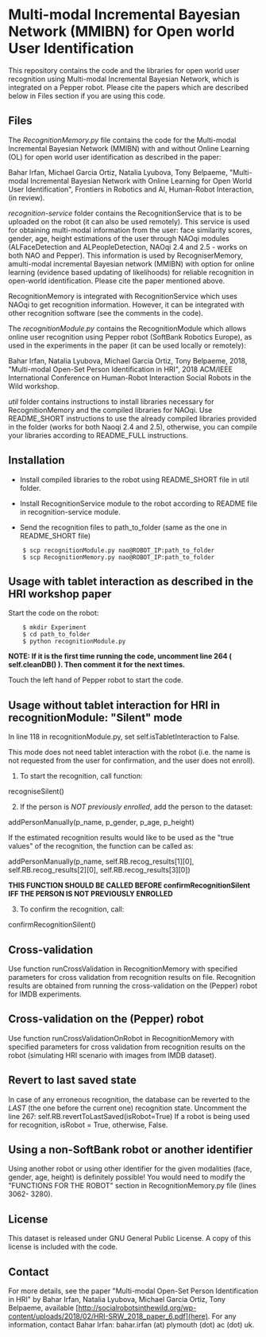 # Multi-modal Incremental Bayesian Network (MMIBN) for Open world User Identification

This repository contains the code and the libraries for open world user recognition using Multi-modal Incremental Bayesian Network, which is integrated on a Pepper robot. Please cite the papers which are described below in Files section if you are using this code.

## Files

The *RecognitionMemory.py* file contains the code for the Multi-modal Incremental Bayesian Network (MMIBN) with and without Online Learning (OL) for open world user identification as described in the paper:

Bahar Irfan, Michael Garcia Ortiz, Natalia Lyubova, Tony Belpaeme, "Multi-modal Incremental Bayesian Network with Online Learning for Open World User Identification", Frontiers in Robotics and AI, Human-Robot Interaction, (in review).

*recognition-service* folder contains the RecognitionService that is to be uploaded on the robot (it can also be used remotely). This service is used for obtaining multi-modal information from the user: face similarity scores, gender, age, height estimations of the user through NAOqi modules (ALFaceDetection and ALPeopleDetection, NAOqi 2.4 and 2.5 - works on both NAO and Pepper). This information is used by RecogniserMemory, amulti-modal incremental Bayesian network (MMIBN) with option for online learning (evidence based updating of likelihoods) for reliable recognition in open-world identification. Please cite the paper mentioned above. 

RecognitionMemory is integrated with RecognitionService which uses NAOqi to get recognition information. However, it can be integrated with other recognition software (see the comments in the code).

The *recognitionModule.py* contains the RecognitionModule which allows online user recognition using Pepper robot (SoftBank Robotics Europe), as used in the experiments in the paper (it can be used locally or remotely):

Bahar Irfan, Natalia Lyubova, Michael Garcia Ortiz, Tony Belpaeme, 2018, "Multi-modal Open-Set Person Identification in HRI", 2018 ACM/IEEE International Conference on Human-Robot Interaction Social Robots in the Wild workshop.

*util* folder contains instructions to install libraries necessary for RecognitionMemory and the compiled libraries for NAOqi. Use README\_SHORT instructions to use the already compiled libraries provided in the folder (works for both Naoqi 2.4 and 2.5), otherwise, you can compile your libraries according to README\_FULL instructions.

## Installation

* Install compiled libraries to the robot using README\_SHORT file in util folder.

* Install RecognitionService module to the robot according to README file in recognition-service module.

* Send the recognition files to path\_to\_folder (same as the one in README\_SHORT file)

```
    $ scp recognitionModule.py nao@ROBOT_IP:path_to_folder
    $ scp RecognitionMemory.py nao@ROBOT_IP:path_to_folder
```

## Usage with tablet interaction as described in the HRI workshop paper

Start the code on the robot:

```
    $ mkdir Experiment
    $ cd path_to_folder
    $ python recognitionModule.py

```
**NOTE: If it is the first time running the code, uncomment line 264 ( self.cleanDB() ). Then comment it for the next times.**

Touch the left hand of Pepper robot to start the code.

## Usage without tablet interaction for HRI in recognitionModule: "Silent" mode

In line 118 in recognitionModule.py, set self.isTabletInteraction to False.

This mode does not need tablet interaction with the robot (i.e. the name is not requested from the user for confirmation, and the user does not enroll).

1. To start the recognition, call function: 

recogniseSilent()

2. If the person is *NOT previously enrolled*, add the person to the dataset: 

addPersonManually(p_name, p_gender, p_age, p_height)

If the estimated recognition results would like to be used as the "true values" of the recognition, the function can be called as:

addPersonManually(p_name, self.RB.recog_results[1][0], self.RB.recog_results[2][0], self.RB.recog_results[3][0])

**THIS FUNCTION SHOULD BE CALLED BEFORE confirmRecognitionSilent IFF THE PERSON IS NOT PREVIOUSLY ENROLLED**

3. To confirm the recognition, call: 

confirmRecognitionSilent()

## Cross-validation

Use function runCrossValidation in RecognitionMemory with specified parameters for cross validation from recognition results on file. Recognition results are obtained from running the cross-validation on the (Pepper) robot for IMDB experiments.

## Cross-validation on the (Pepper) robot

Use function runCrossValidationOnRobot in RecognitionMemory with specified parameters for cross validation from recognition results on the robot (simulating HRI scenario with images from IMDB dataset).

## Revert to last saved state

In case of any erroneous recognition, the database can be reverted to the *LAST* (the one before the current one) recognition state. 
Uncomment the line 267: self.RB.revertToLastSaved(isRobot=True)
If a robot is being used for recognition, isRobot = True, otherwise, False.

## Using a non-SoftBank robot or another identifier

Using another robot or using other identifier for the given modalities (face, gender, age, height) is definitely possible! You would need to modify the "FUNCTIONS FOR THE ROBOT" section in RecognitionMemory.py file (lines 3062- 3280).

## License

This dataset is released under GNU General Public License. A copy of this license is included with the code.

## Contact

For more details, see the paper "Multi-modal Open-Set Person Identification in HRI" by Bahar Irfan, Natalia Lyubova, Michael Garcia Ortiz, Tony Belpaeme, available [http://socialrobotsinthewild.org/wp-content/uploads/2018/02/HRI-SRW_2018_paper_6.pdf](here). For any information, contact Bahar Irfan: bahar.irfan (at) plymouth (dot) ac (dot) uk.
